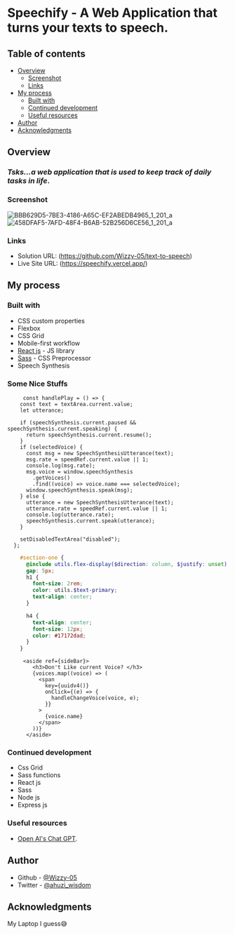 
# Speechify - A Web Application that turns your texts to speech.

## Table of contents

- [Overview](#overview)
  - [Screenshot](./assets/screenshots)
  - [Links](#links)
- [My process](#my-process)
  - [Built with](#built-with)
  - [Continued development](#continued-development)
  - [Useful resources](#useful-resources)
- [Author](#author)
- [Acknowledgments](#acknowledgments)


## Overview
### _Tsks...a web application that is used to keep track of daily tasks in life_. 


### Screenshot
![BBB629D5-7BE3-4186-A65C-EF2ABEDB4965_1_201_a](https://user-images.githubusercontent.com/93778975/212029820-b11b69d7-e75e-4710-bf34-46dd1500da6c.jpeg)
![458DFAF5-7AFD-48F4-B6AB-52B256D6CE56_1_201_a](https://user-images.githubusercontent.com/93778975/212029827-09ddd666-7a6e-4ead-9453-88fce6aad00d.jpeg)

### Links

- Solution URL: (https://github.com/Wizzy-05/text-to-speech)
- Live Site URL: (https://speechify.vercel.app/)

## My process

### Built with

- CSS custom properties
- Flexbox
- CSS Grid
- Mobile-first workflow
- [React js](https://beta.reactjs.org/) - JS library
- [Sass](https://sass-lang.com) - CSS Preprocessor 
- Speech Synthesis

### Some Nice Stuffs

```JS
     const handlePlay = () => {
    const text = textArea.current.value;
    let utterance;

    if (speechSynthesis.current.paused && speechSynthesis.current.speaking) {
      return speechSynthesis.current.resume();
    }
    if (selectedVoice) {
      const msg = new SpeechSynthesisUtterance(text);
      msg.rate = speedRef.current.value || 1;
      console.log(msg.rate);
      msg.voice = window.speechSynthesis
        .getVoices()
        .find((voice) => voice.name === selectedVoice);
      window.speechSynthesis.speak(msg);
    } else {
      utterance = new SpeechSynthesisUtterance(text);
      utterance.rate = speedRef.current.value || 1;
      console.log(utterance.rate);
      speechSynthesis.current.speak(utterance);
    }

    setDisabledTextArea("disabled");
  };
```
```scss
    #section-one {
      @include utils.flex-display($direction: column, $justify: unset);
      gap: 5px;
      h1 {
        font-size: 2rem;
        color: utils.$text-primary;
        text-align: center;
      }

      h4 {
        text-align: center;
        font-size: 12px;
        color: #17172dad;
      }
    }
```
```JSX
     <aside ref={sideBar}>
        <h3>Don't Like current Voice? </h3>
        {voices.map((voice) => (
          <span
            key={uuidv4()}
            onClick={(e) => {
              handleChangeVoice(voice, e);
            }}
          >
            {voice.name}
          </span>
        ))}
      </aside>
```



### Continued development

- Css Grid
- Sass functions
- React js
- Sass
- Node js
- Express js


### Useful resources

- [Open AI's Chat GPT](https://chat.openai.com/auth/login).

## Author
- Github - [@Wizzy-05](https://github.com/Wizzy-05)
- Twitter - [@ahuzi_wisdom](https://twitter.com/ahuzi_wisdom)


## Acknowledgments
My Laptop I guess😅



